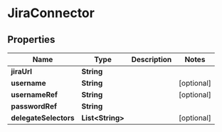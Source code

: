 # JiraConnector

## Properties
Name | Type | Description | Notes
------------ | ------------- | ------------- | -------------
**jiraUrl** | **String** |  | 
**username** | **String** |  |  [optional]
**usernameRef** | **String** |  |  [optional]
**passwordRef** | **String** |  | 
**delegateSelectors** | **List&lt;String&gt;** |  |  [optional]
